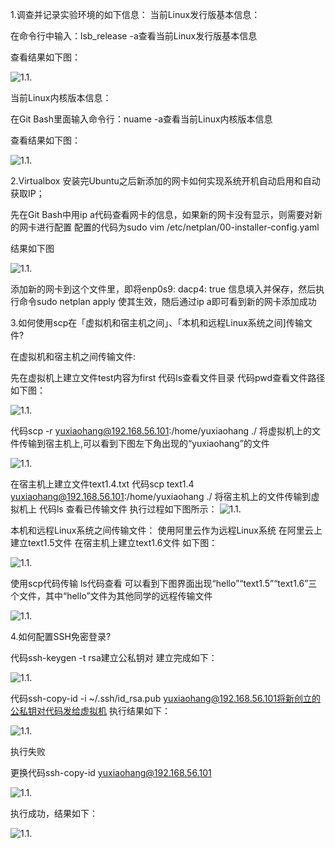 1.调查并记录实验环境的如下信息：
当前Linux发行版基本信息：

在命令行中输入：lsb_release -a查看当前Linux发行版基本信息

查看结果如下图：

![1.1.](./img/作业1.1.png)

当前Linux内核版本信息：

在Git Bash里面输入命令行：nuame -a查看当前Linux内核版本信息

查看结果如下图：

![1.1.](./img/作业1.2.png)

2.Virtualbox 安装完Ubuntu之后新添加的网卡如何实现系统开机自动启用和自动获取IP；

先在Git Bash中用ip a代码查看网卡的信息，如果新的网卡没有显示，则需要对新的网卡进行配置
配置的代码为sudo vim /etc/netplan/00-installer-config.yaml

结果如下图

![1.1.](./img/作业1.3.png)

添加新的网卡到这个文件里，即将enp0s9: dacp4: true 信息填入并保存，然后执行命令sudo netplan apply 使其生效，随后通过ip a即可看到新的网卡添加成功

3.如何使用scp在「虚拟机和宿主机之间」、「本机和远程Linux系统之间]传输文件?

在虚拟机和宿主机之间传输文件:

先在虚拟机上建立文件test内容为first
代码ls查看文件目录
代码pwd查看文件路径
如下图：

![1.1.](./img/作业1.4.1.png)

代码scp -r yuxiaohang@192.168.56.101:/home/yuxiaohang ./ 将虚拟机上的文件传输到宿主机上,可以看到下图左下角出现的“yuxiaohang”的文件

![1.1.](./img/作业1.4.2.png)

在宿主机上建立文件text1.4.txt
代码scp text1.4 yuxiaohang@192.168.56.101:/home/yuxiaohang ./ 将宿主机上的文件传输到虚拟机上
代码ls 查看已传输文件
执行过程如下图所示：
![1.1.](./img/作业1.4.3.png)

本机和远程Linux系统之间传输文件：
使用阿里云作为远程Linux系统
在阿里云上建立text1.5文件
在宿主机上建立text1.6文件
如下图：

![1.1.](./img/作业1.4.4.png)

使用scp代码传输
ls代码查看
可以看到下图界面出现“hello”“text1.5”“text1.6”三个文件，其中“hello”文件为其他同学的远程传输文件

![1.1.](./img/作业1.4.5.png)

4.如何配置SSH免密登录?

代码ssh-keygen -t rsa建立公私钥对
建立完成如下：

![1.1.](./img/作业1.5.1.png)

代码ssh-copy-id -i ~/.ssh/id_rsa.pub yuxiaohang@192.168.56.101将新创立的公私钥对代码发给虚拟机
执行结果如下：

![1.1.](./img/作业1.5.2.png)

执行失败

更换代码ssh-copy-id yuxiaohang@192.168.56.101

![1.1.](./img/作业1.5.3.png)

执行成功，结果如下：

![1.1.](./img/作业1.5.4.png)
